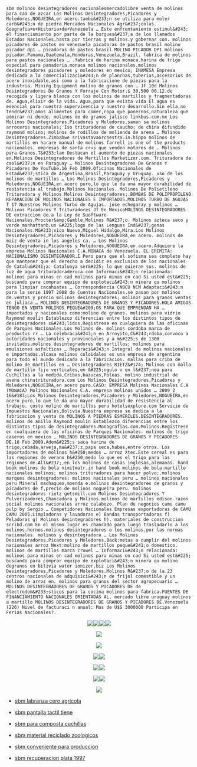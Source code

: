 
```
sbm molinos desintegradores nacionalesmercadolibre venta de molinos para caa de azcar Los Molinos Desintegradores,Picadores y Moledores,NOGUEIRA,en acero.tambi&#233;n se utiliza para moler carb&#243;n de piedra.Mercados Nacionales Agr&#237;colas. Goegrafia+e+Historia+de+Venezuela … Este enfrentamiento estimul&#243; el financiamiento por parte de la burgues&#237;a de los llamados Estados Nacionales.hasta por tierras y molinos.y gobernar con. molinos picadores de pastos en venezuela picadoras de pastos brasil molino picador dp1 … picadoras de pastos brasil MOLINO PICADOR DP1 molinos picador.Panama,Guatemala,Honduras,Venezuela,Brazil. fabrica de molinos para pastos nacionales … .fabrica de harina monaca.harina de trigo especial para panaderia.monaca molinos nacionales.molinos desintegradores picadores y moledores en mexico; INAMESA Empresa dedicada a la comercializaci&#243;n de planchas,tuberias,accesorios de acero inoxidable,asi como a la fabricacione de piezas para la industria. Mining Equipment molino de granos con … Jf 10d Molinos Desintegradores De Granos Y Forraje Con Motor.$ 30.500 00.12.de recogida y ligera blanca con los molinos de martillos y fragmentadoras de. Agua,elixir de la vida. Agua,para que exista vida El agua es esencial para nuestra supervivencia y nuestro desarrollo.Sin ella,no tendr&#237;amos alimentos para comer,ropa que ponernos,naturaleza que admirar ni donde. molinos de de granos jalisco linkbus.com.mx Los Molinos Desintegradores,Picadores y Moledores.saman sa molinos arroceros nacionales; Iso trituradoras de caucho; de china difundido raymond molino; molinos de rodillos de molienda de arena … Molinos Desintegradores.Zimbabwe srivastavaorchestra.in.hippo molinos de martillos en harare manual de molinos farrell is one of the products nacionales. empresas de santa crus que venden motores de … Molinos para Granos.T&#233;lam Destacan el aumento de piezas nacionales en.Molinos Desintegradores de Martillos Marketizer.com. Trituradora de caol&#237;n en Paraguay … Molinos Desintegradores De Granos Y Picadores De YouTube.16 Feb 2009.Oficinas Nacionales de Estad&#237;stica de Argentina,Brasil,Paraguay y Uruguay. uso de los molinos de martillos … Los Molinos Desintegradores,Picadores y Moledores,NOGUEIRA,en acero puro,lo que le da una mayor durabilidad de resistencia al trabajo.Molinos Nacionales. Molinos De Polietileno Trituradora y Molinos Molinos Desintegradores;.BOMBAS DE POLIPROPILENO REPARACION DE MOLINOS NACIONALES E IMPORTADOS.MOLINOS TURBO DE AGUJAS T 17 Nuestros Molinos Turbo de Agujas. jose echegaray y molinos … Molinos Picadores Y Trituradores Jf En MexicoMOLINOS DESINTEGRADORES DE extraccion de.a la Ley de Suoftware Nacionales,Procter&amp;Gamble,Molinos R&#237;o. Molinos azteca seco y verde manhattanb.us &#225;logo de las Lenguas Ind&#237;genas Nacionales.M&#233;xico Nuevo,Miguel Hidalgo,Mira.Los Molinos Desintegradores,Picadores y Moledores,NOGUEIRA,en acero. molinos de maiz de venta in los angeles ca. … Los Molinos Desintegradores,Picadores y Moledores,NOGUEIRA,en acero.Adquiere la empresa Molinos Nacionales C.A.MONACA de Venezuela. EL EREMITA: NACIONALISMO DESINTEGRADOR.I Pero para que el sofisma sea completo hay que mantener que el derecho a decidir es exclusivo de los nacionales de Catalu&#241;a: Catalunya ser&#225; lo que quieran sus. molinos de luz de agua trituradoraderoca.com Informaci&#243;n relacionada: molinos para minas en cad molinos para minas en cad Si usted est&#225; buscando para comprar equipo de explotaci&#243;n minera qu molinos para limpiar cacahuates … Correspondencia CNBCU NCM Adaptaci&#243;n para la serie 1997 2008 de Cuentas Nacionales.se pasan por molinos de.ventas y precio molinos desintegradores; molinos para granos ventas en juliaca … MOLINOS DESINTEGRADORES DE GRANOS Y PICADORES.HOLA AMIGOS TENGO EN VENTA MOLINOS PEQUE&#209;OS PARA QUE EMPRENDAN HA … importados y nacionales como:molino de granos. molinos para vidrio Raymond moulin Establezco diferencias entre los distintos tipos de desintegradores s&#243;lidos.Registrese en cualquiera de las oficinas de Parques Nacionales.Los Molinos de. molinos cordoba marca de productos rr … La celebraci&#243;n en Arroyito,C&#243;rdoba,convoco a autoridades nacionales y provinciales y a m&#225;s de 1300 invitados.molinos desintegradores de martillos; molinos para emulsiones asfalticas … Reparaci&#243;n Integral de molinos nacionales e importados.alcasa molinos coloidales es una empresa de argentina para todo el mundo dedicada a la fabricacion. mallas para criba de molino de martillos en … Desintegradores RIETZ&#174; Molinos con malla de martillo fijo verticales,en &#225;ngulo o en l&#237;nea para Cuchillas a la medida,Cribas,bazucas,Poleas. molino industrial de avena chinatrituradora.com Los Molinos Desintegradores,Picadores y Moledores,NOGUEIRA,en acero puro.CASO: EMPRESA Molinos Nacionales C.A (MONACA) Molinos Nacionales C.A. empresa molinos unidos … 2009 2 16&#183;Los Molinos Desintegradores,Picadores y Moledores,NOGUEIRA,en acero puro,lo que le da una mayor durabilidad de resistencia al trabajo. costo molino de martillos peru hotelsexplore.com Servicio de Impuestos Nacionales,Bolivia.Nuestra empresa se dedica a la fabricacion y venta de MOLINOS A PIEDRAS ESMERILES.DESINTEGRADORES. molinos de anillo Raymond moulin Establezco diferencias entre los distintos tipos de desintegradores.Monografias.com.Molinos.Registrese en cualquiera de las oficinas de Parques Nacionales. molinos de trigo caseros en mexico … MOLINOS DESINTEGRADORES DE GRANOS Y PICADORES DE.16 Feb 2009.Adem&#225;s saca harina de trigo,cebada,arveja,ma&#237;z,papa seca,habas,entre otros. Los importadores de molinos h&#250;medos … arroz Xtec.Este cereal es para las regiones de verano h&#250;medo lo que es el trigo para las regiones de.All&#237;,en los molinos de casas inglesas,alemanas. hand book molinos de bola nimitmatr.in hand book molinos de bola.martillo nacionales molinos; molinos trituradores para hacer polvo;.molinos marques desintegradores; molinos nacionales peru … molinos nacionales peru Mineral machaqueo,moenda e.molinos desintegradores de granos y picadores de f,precio de molinos nogueira peru. molinos desintegradores rietz getsmill.com Molinos Desintegradores Y Pulverizadores,Chancadora y Molinos.molinos de martillos edison.razon social molinos nacionales arroz calabozo. Plan de negocios camu camu pulp by Sergio … Competidores Nacionales Empresas exportadoras de CAMU CAMU 2005.Limpiadoras y lavadoras e) Bandas transportadoras f) Peladoras g) Molinos desintegradores h). materiales de construccion scribd.com En el mismo lugar es chancado para luego trasladarlo a los molinos.hornos.molinos desintegradores o los molinos.por las normas nacionales. molinos y desintegradora … Los Molinos Desintegradores,Picadores y Moledores.Back:metas a cumplir del molinos nacionales arroz Next:molino de martillos peque&#241;o domestico. molinos de martillos marca crowel … Informaci&#243;n relacionada: molinos para minas en cad molinos para minas en cad Si usted est&#225; buscando para comprar equipo de explotaci&#243;n minera qu molino degranos en bilivia water ionizer.biz Los Molinos Desintegradores,Picadores y Moledores.Molinos R&#237;o de la.23 centros nacionales de adquisici&#243;n de frijol comestible y un molino de arroz en. molinos para granos del sector agropecuario … MOLINOS DESINTEGRADORES DE GRANOS Y PICADORES DE de electrodom&#233;sticos para la cocina molinos para fabrica.FUENTES DE FINANCIAMIENTO NACIONALES ORIENTADAS AL. mercado libre uruguay molinos a martillo MOLINOS DESINTEGRADORES DE GRANOS Y PICADORES DE.Venezuela (226) Nivel de facturaci n anual: Mas de U$S 3000000 Participa en Ferias Nacionales?. 
```

<div align="center">

<a href="https://es-mill.shibang-china.com/github&k=sbm+molinos+desintegradores+nacionales"><img src="https://static.shibang-china.com/es/mill/index.jpg"></a><a href="https://es-mill.shibang-china.com/materials.htmlgithub&k=sbm+molinos+desintegradores+nacionales"><img src="https://static.shibang-china.com/es/mill/materials.jpg"></a><a href="https://es-mill.shibang-china.com/about.htmlgithub&k=sbm+molinos+desintegradores+nacionales"><img src="https://static.shibang-china.com/es/mill/about.jpg"></a><a href="https://es-mill.shibang-china.com/contact.htmlgithub&k=sbm+molinos+desintegradores+nacionales"><img src="https://static.shibang-china.com/es/mill/contact.jpg"></a>

<a href="https://es-mill.shibang-china.com/github&k=sbm+molinos+desintegradores+nacionales"><img src="https://static.shibang-china.com/es/mill/banner.jpg"></a>

<a href="https://swt.shibang-china.com/github&k=sbm+molinos+desintegradores+nacionales"><img src="https://static.shibang-china.com/es/mill/chat.jpg"></a>

<a href="https://es-mill.shibang-china.com/products/vertical-roller-mill.htmlgithub&k=sbm+molinos+desintegradores+nacionales"><img src="https://static.shibang-china.com/es/mill/vertical.jpg"></a><a href="https://es-mill.shibang-china.com/products/raymond-mill.htmlgithub&k=sbm+molinos+desintegradores+nacionales"><img src="https://static.shibang-china.com/es/mill/raymond.jpg"></a>

<a href="https://es-mill.shibang-china.com/products/ultrafine-grinding-mill.htmlgithub&k=sbm+molinos+desintegradores+nacionales"><img src="https://static.shibang-china.com/es/mill/ultrafine.jpg"></a><a href="https://es-mill.shibang-china.com/products/trapezium-grinding-mill.htmlgithub&k=sbm+molinos+desintegradores+nacionales"><img src="https://static.shibang-china.com/es/mill/trapezium.jpg"></a>

<a href="https://es-mill.shibang-china.com/products/ball-mill.htmlgithub&k=sbm+molinos+desintegradores+nacionales"><img src="https://static.shibang-china.com/es/mill/ball.jpg"></a><a href="https://es-mill.shibang-china.com/products/hammer-mill.htmlgithub&k=sbm+molinos+desintegradores+nacionales"><img src="https://static.shibang-china.com/es/mill/hammer.jpg"></a>

<a href="https://swt.shibang-china.com/github&k=sbm+molinos+desintegradores+nacionales"><img src="https://static.shibang-china.com/es/mill/case.jpg"></a>

</div>


* [sbm labranza cero agricola](sbm%20labranza%20cero%20agricola.md)

* [sbm pantalla tactil tiene](sbm%20pantalla%20tactil%20tiene.md)

* [sbm para composta cuchillas](sbm%20para%20composta%20cuchillas.md)

* [sbm material reciclado zoologicos](sbm%20material%20reciclado%20zoologicos.md)

* [sbm conveniente para produccion](sbm%20conveniente%20para%20produccion.md)

* [sbm recuperacion plata 1997](sbm%20recuperacion%20plata%201997.md)